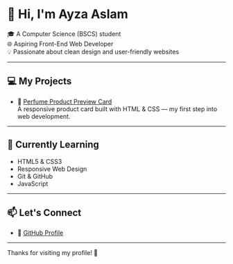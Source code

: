 # 👋 Hi, I'm Ayza Aslam

🎓 A Computer Science (BSCS) student  
🌐 Aspiring Front-End Web Developer  
💡 Passionate about clean design and user-friendly websites

---

## 💻 My Projects

- 🎨 [Perfume Product Preview Card](https://aiza-aslam.github.io/perfume-preview-card/)  
  A responsive product card built with HTML & CSS — my first step into web development.

---

## 🌱 Currently Learning

- HTML5 & CSS3 
- Responsive Web Design
- Git & GitHub
- JavaScript 

---

## 📫 Let's Connect

- 🔗 [GitHub Profile](https://github.com/Aiza-Aslam)

---

Thanks for visiting my profile! 🚀
